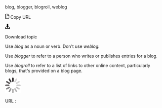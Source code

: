 # 

blog, blogger, blogroll, weblog

![Copy URL](media/blog-blogger-blogroll-weblog/Copy.png)
Copy URL

![Download](media/blog-blogger-blogroll-weblog/Download.png)

Download topic

Use *blog* as a noun or verb. Don't use *weblog.* 

Use *blogger* to refer to a person who writes or publishes entries for a blog.

Use *blogroll* to refer to a list of links to other online content, particularly blogs, that's provided on a blog page. 

![In progress](media/blog-blogger-blogroll-weblog/activity-large.gif)

URL :
